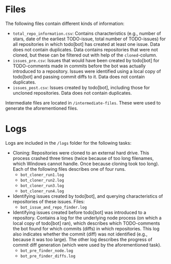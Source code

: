 # Files
The following files contain different kinds of information:
- `total_repo_information.csv`: Contains characteristics (e.g., number of stars, date of the earliest TODO-issue, total number of TODO-issues) for all repositories in which todo\[bot] has created at least one issue. Data does not contain duplicates. Data contains repositories that were not cloned, but these can be filtered out with help of the `cloned`-column.
- `issues_pre.csv`: Issues that would have been created by todo\[bot] for TODO-comments made in commits before the bot was actually introduced to a repository. Issues were identified using a local copy of todo\[bot] and passing commit diffs to it. Data does not contain duplicates.
- `issues_post.csv`: Issues created by todo\[bot], including those for uncloned repositories. Data does not contain duplicates.

Intermediate files are located in `/intermediate-files`. These were used to generate the aforementioned files.

# Logs
Logs are included in the `/logs` folder for the following tasks:
- Cloning: Repositories were cloned to an external hard drive. This process crashed three times (twice because of too long filenames, which Windows cannot handle. Once because cloning took too long). Each of the following files describes one of four runs.
    * `bot_cloner_run1.log`
    * `bot_cloner_run2.log`
    * `bot_cloner_run3.log`
    * `bot_cloner_run4.log`
- Identifying issues created by todo\[bot], and querying characteristics of repositories of these issues. Files:
    * `bot_issue_and_repo_finder.log`
- Identifying issues created before todo\[bot] was introduced to a repository. Contains a log for the underlying node process (on which a local copy of todo\[bot] ran), which describes which TODO-comments the bot found for which commits (diffs) in which repositories. This log also indicates whether the commit (diff) was not identified (e.g., because it was too large). The other log describes the progress of commit diff generation (which were used by the aforementioned task).
    * `bot_pre_finder_node.log`
    * `bot_pre_finder_diffs.log`
